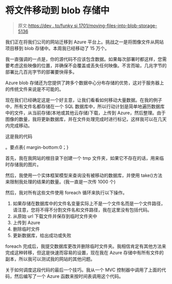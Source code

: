 # 将文件移动到 blob 存储中

> 原文:[https://dev . to/funky si 1701/moving-files-into-blob-storage-5136](https://dev.to/funkysi1701/moving-files-into-blob-storage-5136)

我们正在将我们公司的网站迁移到 Azure 平台上。挑战之一是将图像文件从网站项目移到 blob 存储中。本周我已经移动了 15 万个。

我一直强调的一点是，你的源代码不应该包含数据。如果每次部署时都这样，您需要考虑这些映像的位置，并确保不会覆盖或丢失任何映像。不言而喻，几兆字节的部署比几百兆字节的部署要快得多。

Azure blob 存储还为您提供了跨多个数据中心分布存储的优势，这对于服务器上的传统文件来说是不可能的。

现在我们已经确定这是一个好主意，让我们看看如何移动大量数据。在我的例子中，所有文件名都存储在一个 SQL 数据库中，所以行动计划是简单地遍历数据库中的文件，从当前存储(本地或其他云存储)下载，上传到 Azure，然后整理。由于图像的数量，我将更新数据库，并在文件处理完成时进行标记，这样我可以在几天内完成移动。

这是我的代码

。要点表{ margin-bottom:0；}

首先，我在我网站的根目录下创建一个 tmp 文件夹，如果它不存在的话，用来临时存储我的图片。

然后，我使用一个实体框架模型来查询没有被移动的数据库，并使用 take()方法来限制我处理的结果的数量。(我一直是一次传 1000 个)

然后，我对所有这些文件使用 foreach 循环来执行以下操作。

1.  如果存储在数据库中的文件名变量实际上不是一个文件名而是一个文件路径，请注意，您将不得不分割文件名和文件路径，我在这里没有包括代码。
2.  从原始 url 下载文件并保存到临时文件夹中
3.  上传到 Azure
4.  删除临时文件
5.  更新数据库，给出成功或失败

foreach 完成后，我提交数据库更改并删除临时文件夹。我相信肯定有其他方法来完成这种转移，但这是快速而容易的设置，现在我在 Azure 存储中有所有文件的副本，所以我可以测试我的网站的其他问题。

关于如何调度这段代码的最后一个技巧。我从一个 MVC 控制器中调用了上面的代码，然后编写了一个 Azure 函数来按时间表调用这个代码。